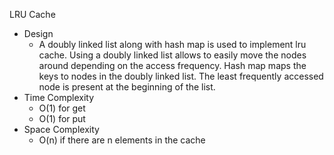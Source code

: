 LRU Cache


- Design
    - A doubly linked list along with hash map is used to implement lru cache.
      Using a doubly linked list allows to easily move the nodes around
      depending on the access frequency. Hash map maps the keys to nodes in the
      doubly linked list. The least frequently accessed node is present at the
      beginning of the list.
- Time Complexity
    - O(1) for get
    - O(1) for put
- Space Complexity
    - O(n) if there are n elements in the cache
